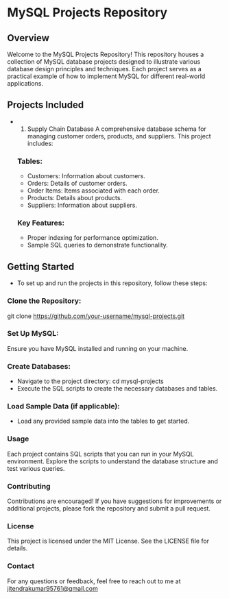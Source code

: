 # MySQL Projects Repository 
## Overview
Welcome to the MySQL Projects Repository! This repository houses a collection of MySQL database projects designed to illustrate various database design principles and techniques. Each project serves as a practical example of how to implement MySQL for different real-world applications.

## Projects Included
- 1. Supply Chain Database
A comprehensive database schema for managing customer orders, products, and suppliers. This project includes:

  ### Tables:

    - Customers: Information about customers.
    - Orders: Details of customer orders.
    - Order Items: Items associated with each order.
    - Products: Details about products.
    - Suppliers: Information about suppliers.
  ### Key Features:

    - Proper indexing for performance optimization.
    - Sample SQL queries to demonstrate functionality.

## Getting Started
- To set up and run the projects in this repository, follow these steps:

### Clone the Repository:

git clone https://github.com/your-username/mysql-projects.git

### Set Up MySQL: 
Ensure you have MySQL installed and running on your machine.

### Create Databases:

- Navigate to the project directory:
    cd mysql-projects
- Execute the SQL scripts to create the necessary databases and tables.
### Load Sample Data (if applicable):

- Load any provided sample data into the tables to get started.
### Usage
Each project contains SQL scripts that you can run in your MySQL environment. Explore the scripts to understand the database structure and test various queries.

### Contributing
Contributions are encouraged! If you have suggestions for improvements or additional projects, please fork the repository and submit a pull request.

### License
This project is licensed under the MIT License. See the LICENSE file for details.

### Contact
For any questions or feedback, feel free to reach out to me at jitendrakumar95761@gmail.com
